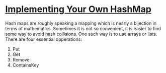 # [Implementing Your Own HashMap](https://www.youtube.com/watch?v=_Q-eNqTOxlE)

Hash maps are roughly speaking a mapping which is nearly a bijection in terms of mathematics. Sometimes it is not so convenient, it is easier to find some way to avoid hash collisions. One such way is to use arrays or lists. There are four essential opperations:

1. Put
2. Get
3. Remove
4. ContainsKey

